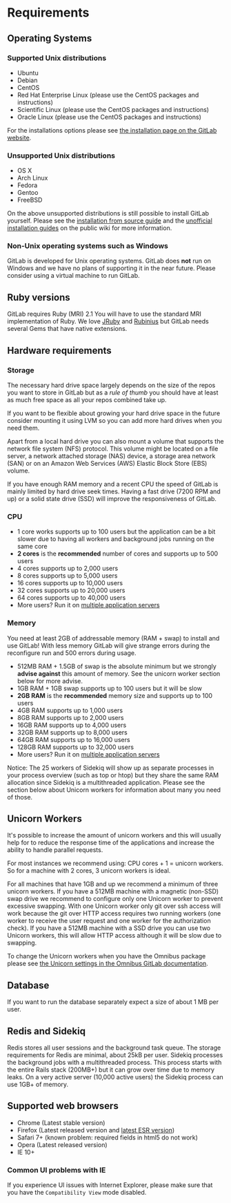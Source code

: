 # Requirements

## Operating Systems

### Supported Unix distributions

- Ubuntu
- Debian
- CentOS
- Red Hat Enterprise Linux (please use the CentOS packages and instructions)
- Scientific Linux (please use the CentOS packages and instructions)
- Oracle Linux (please use the CentOS packages and instructions)

For the installations options please see [the installation page on the GitLab website](https://about.gitlab.com/installation/).

### Unsupported Unix distributions

- OS X
- Arch Linux
- Fedora
- Gentoo
- FreeBSD

On the above unsupported distributions is still possible to install GitLab yourself.
Please see the [installation from source guide](https://github.com/gitlabhq/gitlabhq/blob/master/doc/install/installation.md) and the [unofficial installation guides](https://github.com/gitlabhq/gitlab-public-wiki/wiki/Unofficial-Installation-Guides) on the public wiki for more information.

### Non-Unix operating systems such as Windows

GitLab is developed for Unix operating systems.
GitLab does **not** run on Windows and we have no plans of supporting it in the near future.
Please consider using a virtual machine to run GitLab.

## Ruby versions

GitLab requires Ruby (MRI) 2.1
You will have to use the standard MRI implementation of Ruby.
We love [JRuby](http://jruby.org/) and [Rubinius](http://rubini.us/) but GitLab needs several Gems that have native extensions.

## Hardware requirements

### Storage

The necessary hard drive space largely depends on the size of the repos you want to store in GitLab but as a *rule of thumb* you should have at least as much free space as all your repos combined take up. 

If you want to be flexible about growing your hard drive space in the future consider mounting it using LVM so you can add more hard drives when you need them.

Apart from a local hard drive you can also mount a volume that supports the network file system (NFS) protocol. This volume might be located on a file server, a network attached storage (NAS) device, a storage area network (SAN) or on an Amazon Web Services (AWS) Elastic Block Store (EBS) volume.

If you have enough RAM memory and a recent CPU the speed of GitLab is mainly limited by hard drive seek times. Having a fast drive (7200 RPM and up) or a solid state drive (SSD) will improve the responsiveness of GitLab.

### CPU

- 1 core works supports up to 100 users but the application can be a bit slower due to having all workers and background jobs running on the same core
- **2 cores** is the **recommended** number of cores and supports up to 500 users
- 4 cores supports up to 2,000 users
- 8 cores supports up to 5,000 users
- 16 cores supports up to 10,000 users
- 32 cores supports up to 20,000 users
- 64 cores supports up to 40,000 users
- More users? Run it on [multiple application servers](https://about.gitlab.com/high-availability/)

### Memory

You need at least 2GB of addressable memory (RAM + swap) to install and use GitLab!
With less memory GitLab will give strange errors during the reconfigure run and 500 errors during usage.

- 512MB RAM + 1.5GB of swap is the absolute minimum but we strongly **advise against** this amount of memory. See the unicorn worker section below for more advise.
- 1GB RAM + 1GB swap supports up to 100 users but it will be slow
- **2GB RAM** is the **recommended** memory size and supports up to 100 users
- 4GB RAM supports up to 1,000 users
- 8GB RAM supports up to 2,000 users
- 16GB RAM supports up to 4,000 users
- 32GB RAM supports up to 8,000 users
- 64GB RAM supports up to 16,000 users
- 128GB RAM supports up to 32,000 users
- More users? Run it on [multiple application servers](https://about.gitlab.com/high-availability/)

Notice: The 25 workers of Sidekiq will show up as separate processes in your process overview (such as top or htop) but they share the same RAM allocation since Sidekiq is a multithreaded application. Please see the section below about Unicorn workers for information about many you need of those.

## Unicorn Workers

It's possible to increase the amount of unicorn workers and this will usually help for to reduce the response time of the applications and increase the ability to handle parallel requests.

For most instances we recommend using: CPU cores + 1 = unicorn workers.
So for a machine with 2 cores, 3 unicorn workers is ideal.

For all machines that have 1GB and up we recommend a minimum of three unicorn workers.
If you have a 512MB machine with a magnetic (non-SSD) swap drive we recommend to configure only one Unicorn worker to prevent excessive swapping.
With one Unicorn worker only git over ssh access will work because the git over HTTP access requires two running workers (one worker to receive the user request and one worker for the authorization check).
If you have a 512MB machine with a SSD drive you can use two Unicorn workers, this will allow HTTP access although it will be slow due to swapping.

To change the Unicorn workers when you have the Omnibus package please see [the Unicorn settings in the Omnibus GitLab documentation](https://gitlab.com/gitlab-org/omnibus-gitlab/blob/master/doc/settings/unicorn.md#unicorn-settings).

## Database

If you want to run the database separately expect a size of about 1 MB per user.

## Redis and Sidekiq

Redis stores all user sessions and the background task queue.
The storage requirements for Redis are minimal, about 25kB per user.
Sidekiq processes the background jobs with a multithreaded process.
This process starts with the entire Rails stack (200MB+) but it can grow over time due to memory leaks.
On a very active server (10,000 active users) the Sidekiq process can use 1GB+ of memory.

## Supported web browsers

- Chrome (Latest stable version)
- Firefox (Latest released version and [latest ESR version](https://www.mozilla.org/en-US/firefox/organizations/))
- Safari 7+ (known problem: required fields in html5 do not work)
- Opera (Latest released version)
- IE 10+

### Common UI problems with IE

If you experience UI issues with Internet Explorer, please make sure that you have the `Compatibility View` mode disabled.